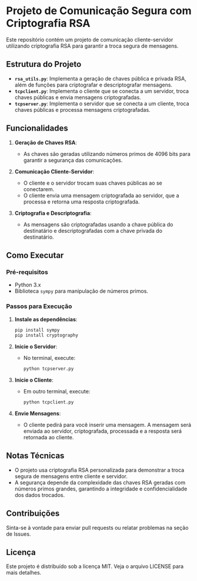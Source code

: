 
# Projeto de Comunicação Segura com Criptografia RSA

Este repositório contém um projeto de comunicação cliente-servidor utilizando criptografia RSA para garantir a troca segura de mensagens.

## Estrutura do Projeto

- **`rsa_utils.py`**: Implementa a geração de chaves pública e privada RSA, além de funções para criptografar e descriptografar mensagens.
- **`tcpclient.py`**: Implementa o cliente que se conecta a um servidor, troca chaves públicas e envia mensagens criptografadas.
- **`tcpserver.py`**: Implementa o servidor que se conecta a um cliente, troca chaves públicas e processa mensagens criptografadas.

## Funcionalidades

1. **Geração de Chaves RSA**:
   - As chaves são geradas utilizando números primos de 4096 bits para garantir a segurança das comunicações.

2. **Comunicação Cliente-Servidor**:
   - O cliente e o servidor trocam suas chaves públicas ao se conectarem.
   - O cliente envia uma mensagem criptografada ao servidor, que a processa e retorna uma resposta criptografada.

3. **Criptografia e Descriptografia**:
   - As mensagens são criptografadas usando a chave pública do destinatário e descriptografadas com a chave privada do destinatário.

## Como Executar

### Pré-requisitos

- Python 3.x
- Biblioteca `sympy` para manipulação de números primos.

### Passos para Execução

1. **Instale as dependências**:
   ```bash
   pip install sympy
   pip install cryptography
   ```

2. **Inicie o Servidor**:
   - No terminal, execute:
     ```bash
     python tcpserver.py
     ```

3. **Inicie o Cliente**:
   - Em outro terminal, execute:
     ```bash
     python tcpclient.py
     ```

4. **Envie Mensagens**:
   - O cliente pedirá para você inserir uma mensagem. A mensagem será enviada ao servidor, criptografada, processada e a resposta será retornada ao cliente.

## Notas Técnicas

- O projeto usa criptografia RSA personalizada para demonstrar a troca segura de mensagens entre cliente e servidor.
- A segurança depende da complexidade das chaves RSA geradas com números primos grandes, garantindo a integridade e confidencialidade dos dados trocados.

## Contribuições

Sinta-se à vontade para enviar pull requests ou relatar problemas na seção de Issues.

## Licença

Este projeto é distribuído sob a licença MIT. Veja o arquivo LICENSE para mais detalhes.
